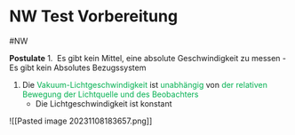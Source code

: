 # NW Test Vorbereitung
#NW

**Postulate**
1.  Es gibt kein Mittel, eine absolute Geschwindigkeit zu messen
	- Es gibt kein Absolutes Bezugssystem

1. Die <span style="color:#00b050">Vakuum-Lichtgeschwindigkeit</span> ist <span style="color:#00b050">unabhängig</span> von <span style="color:#00b050">der relativen Bewegung der Lichtquelle und des Beobachters</span>
	- Die Lichtgeschwindigkeit ist konstant

![[Pasted image 20231108183657.png]]


